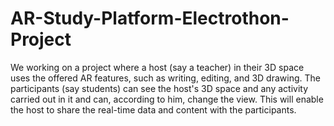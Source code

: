 # AR-Study-Platform-Electrothon-Project
We working on a project where a host (say a teacher) in their 3D space uses the offered AR features, such as writing, editing, and 3D drawing. The participants (say students) can see the host's 3D space and any activity carried out in it and can, according to him, change the view. This will enable the host to share the real-time data and content with the participants. 

